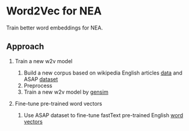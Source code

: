 # Word2Vec for NEA

Train better word embeddings for NEA.

## Approach

1. Train a new w2v model

   1. Build a new corpus based on wikipedia English articles [data](https://dumps.wikimedia.org/enwiki/latest/enwiki-latest-pages-articles.xml.bz2) and ASAP [dataset](https://www.kaggle.com/c/asap-aes/data)
   2. Preprocess
   3. Train a new w2v model by [gensim](https://radimrehurek.com/gensim/models/word2vec.html)

2. Fine-tune pre-trained word vectors

   1. Use ASAP dataset to fine-tune fastText pre-trained English [word vectors](https://s3-us-west-1.amazonaws.com/fasttext-vectors/wiki.en.vec)

   ​